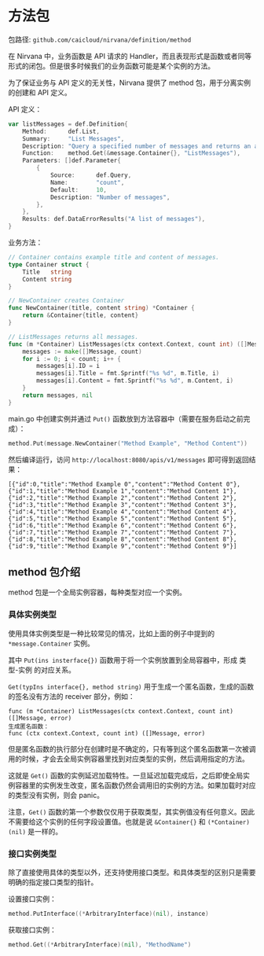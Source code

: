 # 方法包

包路径: `github.com/caicloud/nirvana/definition/method`

在 Nirvana 中，业务函数是 API 请求的 Handler，而且表现形式是函数或者同等形式的闭包。但是很多时候我们的业务函数可能是某个实例的方法。

为了保证业务与 API 定义的无关性，Nirvana 提供了 method 包，用于分离实例的创建和 API 定义。

API 定义：
```go
var listMessages = def.Definition{
	Method:      def.List,
	Summary:     "List Messages",
	Description: "Query a specified number of messages and returns an array",
	Function:    method.Get(&message.Container{}, "ListMessages"),
	Parameters: []def.Parameter{
		{
			Source:      def.Query,
			Name:        "count",
			Default:     10,
			Description: "Number of messages",
		},
	},
	Results: def.DataErrorResults("A list of messages"),
}
```

业务方法：
```go
// Container contains example title and content of messages.
type Container struct {
	Title   string
	Content string
}

// NewContainer creates Container
func NewContainer(title, content string) *Container {
	return &Container{title, content}
}

// ListMessages returns all messages.
func (m *Container) ListMessages(ctx context.Context, count int) ([]Message, error) {
	messages := make([]Message, count)
	for i := 0; i < count; i++ {
		messages[i].ID = i
		messages[i].Title = fmt.Sprintf("%s %d", m.Title, i)
		messages[i].Content = fmt.Sprintf("%s %d", m.Content, i)
	}
	return messages, nil
}
```

main.go 中创建实例并通过 `Put()` 函数放到方法容器中（需要在服务启动之前完成）：
```go
method.Put(message.NewContainer("Method Example", "Method Content"))
```

然后编译运行，访问 `http://localhost:8080/apis/v1/messages` 即可得到返回结果：
```
[{"id":0,"title":"Method Example 0","content":"Method Content 0"},{"id":1,"title":"Method Example 1","content":"Method Content 1"},{"id":2,"title":"Method Example 2","content":"Method Content 2"},{"id":3,"title":"Method Example 3","content":"Method Content 3"},{"id":4,"title":"Method Example 4","content":"Method Content 4"},{"id":5,"title":"Method Example 5","content":"Method Content 5"},{"id":6,"title":"Method Example 6","content":"Method Content 6"},{"id":7,"title":"Method Example 7","content":"Method Content 7"},{"id":8,"title":"Method Example 8","content":"Method Content 8"},{"id":9,"title":"Method Example 9","content":"Method Content 9"}]
```

## method 包介绍

method 包是一个全局实例容器，每种类型对应一个实例。

### 具体实例类型

使用具体实例类型是一种比较常见的情况，比如上面的例子中提到的 `*message.Container` 实例。

其中 `Put(ins insterface{})` 函数用于将一个实例放置到全局容器中，形成 类型-实例 的对应关系。

`Get(typIns interface{}, method string)` 用于生成一个匿名函数，生成的函数的签名没有方法的 receiver 部分，例如：
```
func (m *Container) ListMessages(ctx context.Context, count int) ([]Message, error)
生成匿名函数：
func (ctx context.Context, count int) ([]Message, error)
```
但是匿名函数的执行部分在创建时是不确定的，只有等到这个匿名函数第一次被调用的时候，才会去全局实例容器里找到对应类型的实例，然后调用指定的方法。

这就是 `Get()` 函数的实例延迟加载特性。一旦延迟加载完成后，之后即使全局实例容器里的实例发生改变，匿名函数仍然会调用旧的实例的方法。如果加载时对应的类型没有实例，则会 panic。

注意，`Get()` 函数的第一个参数仅仅用于获取类型，其实例值没有任何意义。因此不需要给这个实例的任何字段设置值。也就是说 `&Container{}` 和 `(*Container)(nil)` 是一样的。

### 接口实例类型

除了直接使用具体的类型以外，还支持使用接口类型。和具体类型的区别只是需要明确的指定接口类型的指针。

设置接口实例：
```go
method.PutInterface((*ArbitraryInterface)(nil), instance)
```

获取接口实例：
```go
method.Get((*ArbitraryInterface)(nil), "MethodName")
```

